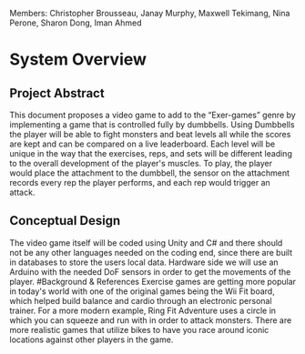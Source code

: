 Members: Christopher Brousseau, Janay Murphy, Maxwell Tekimang, Nina Perone, Sharon Dong, Iman Ahmed
# System Overview
## Project Abstract
This document proposes a video game to add to the “Exer-games” genre by implementing a game that is
controlled fully by dumbbells. Using Dumbbells the player will be able to fight monsters and beat levels
all while the scores are kept and can be compared on a live leaderboard. Each level will be unique in the
way that the exercises, reps, and sets will be different leading to the overall development of the player's
muscles. To play, the player would place the attachment to the dumbbell, the sensor on the attachment
records every rep the player performs, and each rep would trigger an attack.
## Conceptual Design
The video game itself will be coded using Unity and C# and there should not be any other languages
needed on the coding end, since there are built in databases to store the users local data. Hardware side we
will use an Arduino with the needed DoF sensors in order to get the movements of the player.
#Background & References
Exercise games are getting more popular in today's world with one of the original games being the Wii Fit
board, which helped build balance and cardio through an electronic personal trainer. For a more modern
example, Ring Fit Adventure uses a circle in which you can squeeze and run with in order to attack
monsters. There are more realistic games that utilize bikes to have you race around iconic locations
against other players in the game.
